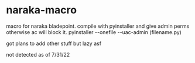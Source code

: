 # naraka-macro
macro for naraka bladepoint. compile with pyinstaller and give admin perms otherwise ac will block it.
pyinstaller --onefile --uac-admin (filename.py)

got plans to add other stuff but lazy asf

not detected as of 7/31/22
